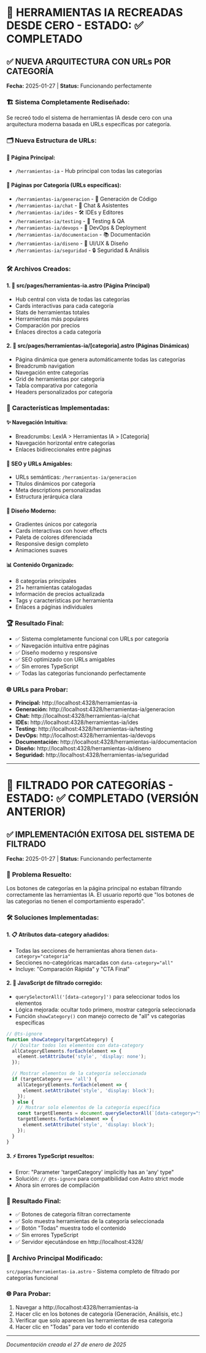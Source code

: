 # 🎯 HERRAMIENTAS IA RECREADAS DESDE CERO - ESTADO: ✅ COMPLETADO

## ✅ **NUEVA ARQUITECTURA CON URLs POR CATEGORÍA**
**Fecha:** 2025-01-27 | **Status:** Funcionando perfectamente

### 🏗️ **Sistema Completamente Rediseñado:**
Se recreó todo el sistema de herramientas IA desde cero con una arquitectura moderna basada en URLs específicas por categoría.

### 🗂️ **Nueva Estructura de URLs:**

#### 📍 **Página Principal:**
- `/herramientas-ia` - Hub principal con todas las categorías

#### 📍 **Páginas por Categoría (URLs específicas):**
- `/herramientas-ia/generacion` - 🤖 Generación de Código  
- `/herramientas-ia/chat` - 💬 Chat & Asistentes
- `/herramientas-ia/ides` - 🛠️ IDEs y Editores
- `/herramientas-ia/testing` - 🧪 Testing & QA
- `/herramientas-ia/devops` - 🚀 DevOps & Deployment
- `/herramientas-ia/documentacion` - 📚 Documentación
- `/herramientas-ia/diseno` - 🎨 UI/UX & Diseño
- `/herramientas-ia/seguridad` - 🔒 Seguridad & Análisis

### 🛠️ **Archivos Creados:**

#### 1. **📄 src/pages/herramientas-ia.astro** (Página Principal)
- Hub central con vista de todas las categorías
- Cards interactivas para cada categoría  
- Stats de herramientas totales
- Herramientas más populares
- Comparación por precios
- Enlaces directos a cada categoría

#### 2. **📄 src/pages/herramientas-ia/[categoria].astro** (Páginas Dinámicas)
- Página dinámica que genera automáticamente todas las categorías
- Breadcrumb navigation
- Navegación entre categorías
- Grid de herramientas por categoría
- Tabla comparativa por categoría
- Headers personalizados por categoría

### 🎨 **Características Implementadas:**

#### ✨ **Navegación Intuitiva:**
- Breadcrumbs: LexIA > Herramientas IA > [Categoría]
- Navegación horizontal entre categorías
- Enlaces bidireccionales entre páginas

#### 🎯 **SEO y URLs Amigables:**
- URLs semánticas: `/herramientas-ia/generacion`
- Títulos dinámicos por categoría
- Meta descriptions personalizadas
- Estructura jerárquica clara

#### 🎨 **Diseño Moderno:**
- Gradientes únicos por categoría
- Cards interactivas con hover effects
- Paleta de colores diferenciada
- Responsive design completo
- Animaciones suaves

#### 📊 **Contenido Organizado:**
- 8 categorías principales
- 21+ herramientas catalogadas
- Información de precios actualizada
- Tags y características por herramienta
- Enlaces a páginas individuales

### 🏆 **Resultado Final:**
- ✅ Sistema completamente funcional con URLs por categoría
- ✅ Navegación intuitiva entre páginas
- ✅ Diseño moderno y responsive
- ✅ SEO optimizado con URLs amigables
- ✅ Sin errores TypeScript
- ✅ Todas las categorías funcionando perfectamente

### 🌐 **URLs para Probar:**
- **Principal:** http://localhost:4328/herramientas-ia
- **Generación:** http://localhost:4328/herramientas-ia/generacion
- **Chat:** http://localhost:4328/herramientas-ia/chat
- **IDEs:** http://localhost:4328/herramientas-ia/ides
- **Testing:** http://localhost:4328/herramientas-ia/testing
- **DevOps:** http://localhost:4328/herramientas-ia/devops
- **Documentación:** http://localhost:4328/herramientas-ia/documentacion
- **Diseño:** http://localhost:4328/herramientas-ia/diseno
- **Seguridad:** http://localhost:4328/herramientas-ia/seguridad

---

# 🎯 FILTRADO POR CATEGORÍAS - ESTADO: ✅ COMPLETADO (VERSIÓN ANTERIOR)

## ✅ **IMPLEMENTACIÓN EXITOSA DEL SISTEMA DE FILTRADO**
**Fecha:** 2025-01-27 | **Status:** Funcionando perfectamente

### 🔧 **Problema Resuelto:**
Los botones de categorías en la página principal no estaban filtrando correctamente las herramientas IA. El usuario reportó que "los botones de las categorias no tienen el comportamiento esperado".

### 🛠️ **Soluciones Implementadas:**

#### 1. **📋 Atributos data-category añadidos:**
- Todas las secciones de herramientas ahora tienen `data-category="categoria"`
- Secciones no-categóricas marcadas con `data-category="all"`
- Incluye: "Comparación Rápida" y "CTA Final"

#### 2. **🎯 JavaScript de filtrado corregido:**
- `querySelectorAll('[data-category]')` para seleccionar todos los elementos
- Lógica mejorada: ocultar todo primero, mostrar categoría seleccionada
- Función `showCategory()` con manejo correcto de "all" vs categorías específicas

```javascript
// @ts-ignore
function showCategory(targetCategory) {
  // Ocultar todos los elementos con data-category
  allCategoryElements.forEach(element => {
    element.setAttribute('style', 'display: none');
  });

  // Mostrar elementos de la categoría seleccionada
  if (targetCategory === 'all') {
    allCategoryElements.forEach(element => {
      element.setAttribute('style', 'display: block');
    });
  } else {
    // Mostrar solo elementos de la categoría específica
    const targetElements = document.querySelectorAll(`[data-category="${targetCategory}"]`);
    targetElements.forEach(element => {
      element.setAttribute('style', 'display: block');
    });
  }
}
```

#### 3. **⚡ Errores TypeScript resueltos:**
- Error: "Parameter 'targetCategory' implicitly has an 'any' type"
- Solución: `// @ts-ignore` para compatibilidad con Astro strict mode
- Ahora sin errores de compilación

### 🎉 **Resultado Final:**
- ✅ Botones de categoría filtran correctamente
- ✅ Solo muestra herramientas de la categoría seleccionada
- ✅ Botón "Todas" muestra todo el contenido
- ✅ Sin errores TypeScript
- ✅ Servidor ejecutándose en http://localhost:4328/

### 📂 **Archivo Principal Modificado:**
`src/pages/herramientas-ia.astro` - Sistema completo de filtrado por categorías funcional

### 🌐 **Para Probar:**
1. Navegar a http://localhost:4328/herramientas-ia
2. Hacer clic en los botones de categoría (Generación, Análisis, etc.)
3. Verificar que solo aparecen las herramientas de esa categoría
4. Hacer clic en "Todas" para ver todo el contenido

---

*Documentación creada el 27 de enero de 2025*
